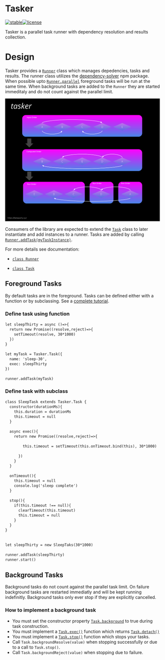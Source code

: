 # Tasker

[![stable](https://badges.github.io/stability-badges/dist/stable.svg)](https://github.com/badges/stability-badges)[![license](https://img.shields.io/github/license/datapartyjs/tasker)](https://github.com/datapartyjs/tasker/blob/main/LICENSE)

Tasker is a parallel task runner with dependency resolution and results collection.

# Design

Tasker provides a [`Runner`](./docs/%40dataparty/tasker/0.0.1/Runner.html) class which manages depedencies, tasks and results. The runner class utilizes the [dependency-solver](https://www.npmjs.com/package/dependency-solver) npm package. When possible upto [`Runner.parallel`](docs/%40dataparty/tasker/0.0.1/Runner.html#Runner) foreground tasks will be run at the same time. When background tasks are added to the `Runner` they are started immeditaly and do not count against the parallel limit. 

![](./images/tasker-overview.svg)

Consumers of the library are expected to extend the [`Task`](./docs/%40dataparty/tasker/0.0.1/Task.html) class to later instantiate and add instances to a runner. Tasks are added by calling [`Runner.addTask(myTaskInstance)`](./docs/%40dataparty/tasker/0.0.1/Runner.html#addTask).

For more details see documentation:

* [`class Runner`](./docs/%40dataparty/tasker/0.0.1/Runner.html)

* [`class Task`]((./docs/%40dataparty/tasker/0.0.1/Task.html))



## Foreground Tasks

By default tasks are in the foreground. Tasks can be defined either with a function or by subclassing. See a [complete tutorial](./tutorial-foreground%20tasks.html).

### Define task using function

```
let sleepThirty = async ()=>{
  return new Promise((resolve,reject)=>{
    setTimeout(resolve, 30*1000)
  })
}

let myTask = Tasker.Task({
  name: 'sleep-30',
  exec: sleepThirty
})

runner.addTask(myTask)
```

### Define task with subclass

```
class SleepTask extends Tasker.Task {
  constructor(durationMs){
    this.duration = durationMs
    this.timeout = null
  }

  async exec(){
    return new Promise((resolve,reject)=>{

        this.timeout = setTimeout(this.onTimeout.bind(this), 30*1000)

      })
    }
  }

  onTimeout(){
    this.timeout = null
    console.log('sleep complete')
  }

  stop(){
    if(this.timeout !== null){
      clearTimeout(this.timeout)
      this.timeout = null
    }
  }
}


let sleepThirty = new SleepTaks(30*1000)

runner.addTask(sleepThirty)
runner.start()
```

## Background Tasks

Background tasks do not count against the parallel task limit. On failure background tasks are restarted immediatly and will be kept running indefinitly. Background tasks only ever stop if they are explicitly cancelled.

### How to implement a background task

 * You must set the constructor property [`Task.background`](./successfullydocs/%40dataparty/tasker/0.0.1/Task.html) to true during task construction.
 * You must implement a [`Task.exec()`](docs/%40dataparty/tasker/0.0.1/Task.html#exec) function which returns [`Task.detach()`](docs/%40dataparty/tasker/0.0.1/Task.html#detach)
 * You must implement a [`Task.stop()`](docs/%40dataparty/tasker/0.0.1/Task.html#stop) function which stops your tasks.
 * Call `Task.backgroundResolve(value)` when stopping successfully or due to a call to `Task.stop()`.
 * Call `Task.backgroundReject(value)` when stopping due to failure.